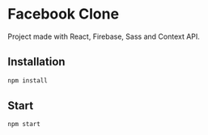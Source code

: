 # Facebook Clone

Project made with React, Firebase, Sass and Context API.

## Installation

```bash
npm install
```

## Start

```bash
npm start
```
